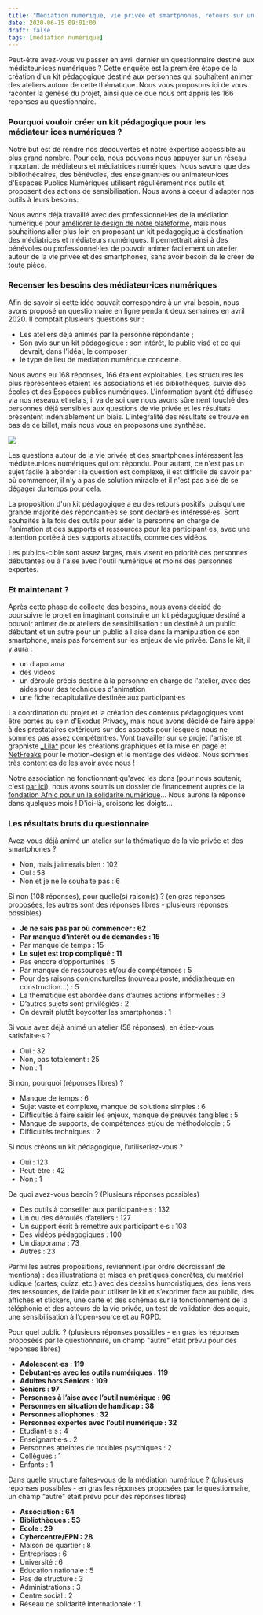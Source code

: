 ```yaml
---
title: "Médiation numérique, vie privée et smartphones, retours sur un questionnaire"
date: 2020-06-15 09:01:00
draft: false
tags: [médiation numérique]
---
```


Peut-être avez-vous vu passer en avril dernier un questionnaire destiné aux médiateur·ices numériques ? Cette enquête est la première étape de la création d'un kit pédagogique destiné aux personnes qui souhaitent animer des ateliers autour de cette thématique. Nous vous proposons ici de vous raconter la genèse du projet, ainsi que ce que nous ont appris les 166 réponses au questionnaire. 

### Pourquoi vouloir créer un kit pédagogique pour les médiateur·ices numériques ?

Notre but est de rendre nos découvertes et notre expertise accessible au plus grand nombre. Pour cela, nous pouvons nous appuyer sur un réseau important de médiateurs et médiatrices numériques. Nous savons que des bibliothécaires, des bénévoles, des enseignant·es ou animateur·ices d'Espaces Publics Numériques utilisent régulièrement nos outils et proposent des actions de sensibilisation. Nous avons à coeur d'adapter nos outils à leurs besoins. 

Nous avons déjà travaillé avec des professionnel·les de la médiation numérique pour [améliorer le design de notre plateforme](https://framablog.org/2019/11/29/collaborer-pour-un-design-plus-accessible-lexemple-dexodus-privacy/), mais nous souhaitions aller plus loin en proposant un kit pédagogique à destination des médiatrices et médiateurs numériques. Il permettrait ainsi à des bénévoles ou professionnel·les de pouvoir animer facilement un atelier autour de la vie privée et des smartphones, sans avoir besoin de le créer de toute pièce. 

### Recenser les besoins des médiateur·ices numériques

Afin de savoir si cette idée pouvait correspondre à un vrai besoin, nous avons proposé un questionnaire en ligne pendant deux semaines en avril 2020. Il comptait plusieurs questions sur :
    
* Les ateliers déjà animés par la personne répondante ;
* Son avis sur un kit pédagogique : son intérêt, le public visé et ce qui devrait, dans l'idéal, le composer ;
* le type de lieu de médiation numérique concerné. 

Nous avons eu 168 réponses, 166 étaient exploitables. Les structures les plus représentées étaient les associations et les bibliothèques, suivie des écoles et des Espaces publics numériques. L'information ayant été diffusée via nos réseaux et relais, il va de soi que nous avons sûrement touché des personnes déjà sensibles aux questions de vie privée et les résultats présentent indéniablement un biais. L'intégralité des résultats se trouve en bas de ce billet, mais nous vous en proposons une synthèse.

![](/media/mednum1.jpg)

Les questions autour de la vie privée et des smartphones intéressent les médiateur·ices numériques qui ont répondu. Pour autant, ce n'est pas un sujet facile à aborder : la question est complexe, il est difficile de savoir par où commencer, il n'y a pas de solution miracle et il n'est pas aisé de se dégager du temps pour cela. 

La proposition d'un kit pédagogique a eu des retours positifs, puisqu'une grande majorité des répondant·es se sont déclaré·es intéressé·es. Sont souhaités à la fois des outils pour aider la personne en charge de l'animation et des supports et ressources pour les participant·es, avec une attention portée à des supports attractifs, comme des vidéos. 

Les publics-cible sont assez larges, mais visent en priorité des personnes débutantes ou à l'aise avec l'outil numérique et moins des personnes expertes. 

### Et maintenant ?

Après cette phase de collecte des besoins, nous avons décidé de poursuivre le projet en imaginant construire un kit pédagogique destiné à pouvoir animer deux ateliers de sensibilisation : un destiné à un public débutant et un autre pour un public à l'aise dans la manipulation de son smartphone, mais pas forcément sur les enjeux de vie privée. Dans le kit, il y aura :

* un diaporama
* des vidéos
* un déroulé précis destiné à la personne en charge de l'atelier, avec des aides pour des techniques d'animation
* une fiche récapitulative destinée aux participant·es

La coordination du projet et la création des contenus pédagogiques vont être portés au sein d'Exodus Privacy, mais nous avons décidé de faire appel à des prestataires extérieurs sur des aspects pour lesquels nous ne sommes pas assez compétent·es. Vont travailler sur ce projet  l'artiste et graphiste [_Lila*](https://lila.ink/) pour les créations graphiques et la mise en page et [NetFreaks](https://twitter.com/NetFreaksFr) pour le motion-design et le montage des vidéos. Nous sommes très content·es de les avoir avec nous !

Notre association ne fonctionnant qu'avec les dons (pour nous soutenir, c'est [par ici](https://exodus-privacy.eu.org/fr/page/contribute/)), nous avons soumis un dossier de financement auprès de la [fondation Afnic pour un la solidarité numérique](https://www.fondation-afnic.fr/fr/Accueil.htm)... Nous aurons la réponse dans quelques mois ! D'ici-là, croisons les doigts...


### Les résultats bruts du questionnaire

Avez-vous déjà animé un atelier sur la thématique de la vie privée et des smartphones ?

* Non, mais j’aimerais bien : 102
* Oui : 58
* Non et je ne le souhaite pas : 6

Si non (108 réponses), pour quelle(s) raison(s) ? (en gras réponses proposées, les autres sont des réponses libres - plusieurs réponses possibles)

* **Je ne sais pas par où commencer : 62**
* **Par manque d’intérêt ou de demandes : 15**
* Par manque de temps : 15
* **Le sujet est trop compliqué : 11**
* Pas encore d’opportunités : 5
* Par manque de ressources et/ou de compétences : 5
* Pour des raisons conjoncturelles (nouveau poste, médiathèque en construction…) : 5
* La thématique est abordée dans d’autres actions informelles : 3
* D’autres sujets sont privilégiés : 2
* On devrait plutôt boycotter les smartphones : 1

Si vous avez déjà animé un atelier (58 réponses), en étiez-vous satisfait·e·s ?

* Oui : 32
* Non, pas totalement : 25
* Non : 1
	
Si non, pourquoi (réponses libres) ?
	
* Manque de temps : 6
* Sujet vaste et complexe, manque de solutions simples : 6
* Difficultés à faire saisir les enjeux, manque de preuves tangibles : 5
* Manque de supports, de compétences et/ou de méthodologie : 5
* Difficultés techniques : 2

Si nous créons un kit pédagogique, l’utiliseriez-vous ?
	
* Oui : 123
* Peut-être : 42
* Non : 1

De quoi avez-vous besoin ? (Plusieurs réponses possibles)
	
* Des outils à conseiller aux participant·e·s : 132
* Un ou des déroulés d’ateliers : 127
* Un support écrit à remettre aux participant·e·s : 103
* Des vidéos pédagogiques : 100
* Un diaporama : 73
* Autres : 23

Parmi les autres propositions, reviennent (par ordre décroissant de mentions) : des illustrations et mises en pratiques concrètes, du matériel ludique (cartes, quizz, etc.) avec des dessins humoristiques, des liens vers des ressources, de l’aide pour utiliser le kit et s’exprimer face au public, des affiches et stickers, une carte et des schémas sur le fonctionnement de la téléphonie et des acteurs de la vie privée, un test de validation des acquis, une sensibilisation à l’open-source et au RGPD.

Pour quel public ? (plusieurs réponses possibles - en gras les réponses proposées par le questionnaire, un champ "autre" était prévu pour des réponses libres)

* **Adolescent·es : 119**
* **Débutant·es avec les outils numériques : 119**
* **Adultes hors Séniors : 109**
* **Séniors : 97**
* **Personnes à l’aise avec l’outil numérique : 96**
* **Personnes en situation de handicap : 38**
* **Personnes allophones : 32**
* **Personnes expertes avec l’outil numérique : 32**
* Etudiant·e·s : 4
* Enseignant·e·s : 2
* Personnes atteintes de troubles psychiques : 2
* Collègues : 1
* Enfants : 1

Dans quelle structure faites-vous de la médiation numérique ? (plusieurs réponses possibles - en gras les réponses proposées par le questionnaire, un champ "autre" était prévu pour des réponses libres)

* **Association : 64**
* **Bibliothèques : 53**
* **Ecole : 29**
* **Cybercentre/EPN : 28**
* Maison de quartier : 8
* Entreprises : 6
* Université : 6
* Education nationale : 5
* Pas de structure : 3
* Administrations : 3
* Centre social : 2
* Réseau de solidarité internationale : 1

